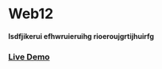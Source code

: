 # Web12
#### lsdfjikerui efhwruieruihg rioeroujgrtijhuirfg
### [Live Demo](https://infiniks.netlify.app/)
